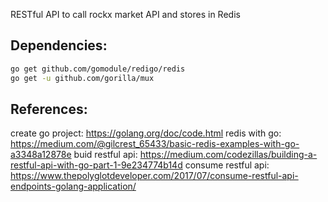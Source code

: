 RESTful API to call rockx market API and stores in Redis

## Dependencies:

```sh
go get github.com/gomodule/redigo/redis
go get -u github.com/gorilla/mux
```

## References:

create go project: https://golang.org/doc/code.html
redis with go: https://medium.com/@gilcrest_65433/basic-redis-examples-with-go-a3348a12878e
buid restful api: https://medium.com/codezillas/building-a-restful-api-with-go-part-1-9e234774b14d
consume restful api: https://www.thepolyglotdeveloper.com/2017/07/consume-restful-api-endpoints-golang-application/

